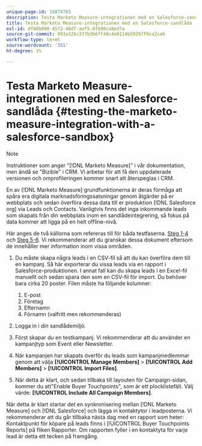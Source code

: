 ```yaml
---
unique-page-id: 18874765
description: Testa Marketo Measure-integrationen med en Salesforce-sandlåda - [!DNL Marketo Measure] - Produktdokumentation
title: Testa Marketo Measure-integrationen med en Salesforce-sandlåda
exl-id: df40b000-4572-46df-aef5-8f690ca8ed7a
source-git-commit: 993a326c377b3b6ff48c4e0114b59297f9ca2ca6
workflow-type: tm+mt
source-wordcount: '351'
ht-degree: 1%

---
```


# Testa Marketo Measure-integrationen med en Salesforce-sandlåda {#testing-the-marketo-measure-integration-with-a-salesforce-sandbox}

>[!NOTE]
>
>Instruktioner som anger &quot;[!DNL Marketo Measure]&quot; i vår dokumentation, men ändå se &quot;Bizible&quot; i CRM. Vi arbetar för att få den uppdaterade versionen och omprofileringen kommer snart att återspeglas i CRM.

En av [!DNL Marketo Measure] grundfunktionerna är deras förmåga att spåra era digitala marknadsföringssatsningar genom åtgärder på er webbplats och sedan överföra dessa data till er produktion [!DNL Salesforce org] via Leads och Contacts. Vanligtvis finns det inga inkommande leads som skapats från din webbplats inom en sandlådeintegrering, så fokus på data kommer att ligga på en helt offline-nivå.

Här anges de två källorna som refereras till för båda testfaserna. [Steg 1-4](https://help.salesforce.com/apex/HTViewHelpDoc?id=lead_import_wizard.htm&amp;language=en_US) och [Steg 5-6](/help/channel-tracking-and-setup/offline-channels/syncing-offline-campaigns.md). Vi rekommenderar att du granskar dessa dokument eftersom de innehåller mer information inom vissa områden.

1. Du måste skapa några leads i en CSV-fil så att du kan överföra dem till en kampanj. Så här exporterar du vissa leads via en rapport i Salesforce-produktionen. I annat fall kan du skapa leads i en Excel-fil manuellt och sedan spara den som en CSV-fil för import. Du behöver bara cirka 20 poster. Filen måste ha följande kolumner:

   1. E-post
   1. Företag
   1. Efternamn
   1. Förnamn (valfritt men rekommenderas)

1. Logga in i din sandlådemiljö.
1. Först skapar du en testkampanj. Vi rekommenderar att du använder en kampanjtyp som Event eller Newsletter.
1. När kampanjen har skapats överför du leads som kampanjmedlemmar genom att välja **[!UICONTROL Manage Members]** > **[!UICONTROL Add Members]** > **[!UICONTROL Import Files]**.
1. När detta är klart, och sedan tillbaka till layouten för Campaign-sidan, kommer du att&quot;Enable Buyer Touchpoints&quot;, som är ett plocklistefält. Välj värde: **[!UICONTROL Include All Campaign Members]**.

När detta är klart startar det en synkronisering mellan [!DNL Marketo Measure] och [!DNL Salesforce] och lägga in kontaktytor i leadposterna. Vi rekommenderar att du går tillbaka nästa dag med en rapport som heter: Kontaktpunkt för köpare på leads finns i [!UICONTROL Buyer Touchpoints Reports] på fliken Rapporter. Om rapporten fyller i en kontaktyta för varje lead är detta ett tecken på framgång.
